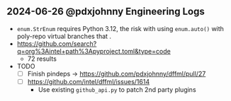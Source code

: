 ## 2024-06-26 @pdxjohnny Engineering Logs

- `enum.StrEnum` requires Python 3.12, the risk with using `enum.auto()` with poly-repo virtual branches that .
- https://github.com/search?q=org%3Aintel+path%3Apyproject.toml&type=code
  - 72 results
- TODO
  - [ ] Finish pindeps -> https://github.com/pdxjohnny/dffml/pull/27
  - [ ] https://github.com/intel/dffml/issues/1614
    - Use existing `github_api.py` to patch 2nd party plugins